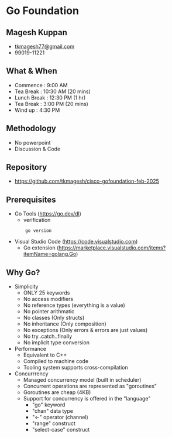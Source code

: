 # Go Foundation

## Magesh Kuppan
- tkmagesh77@gmail.com
- 99019-11221

## What & When
- Commence      : 9:00 AM
- Tea Break     : 10:30 AM (20 mins)
- Lunch Break   : 12:30 PM (1 hr)
- Tea Break     : 3:00 PM (20 mins)
- Wind up       : 4:30 PM 

## Methodology
- No powerpoint
- Discussion & Code

## Repository
- https://github.com/tkmagesh/cisco-gofoundation-feb-2025

## Prerequisites
- Go Tools (https://go.dev/dl)
    - verification
    ```shell
        go version
    ```
- Visual Studio Code (https://code.visualstudio.com)
    - Go extension (https://marketplace.visualstudio.com/items?itemName=golang.Go)

## Why Go?
- Simplicity
    - ONLY 25 keywords
    - No access modifiers
    - No reference types (everything is a value)
    - No pointer arithmatic
    - No classes (Only structs)
    - No inheritance (Only composition)
    - No exceptions (Only errors & errors are just values)
    - No try..catch..finally
    - No implicit type conversion
- Performance
    - Equivalent to C++
    - Compiled to machine code
    - Tooling system supports cross-compilation
- Concurrrency
    - Managed concurrency model (built in scheduler)
    - Concurrent operations are represented as "goroutines"
    - Goroutines are cheap (4KB)
    - Support for concurrency is offered in the "language"
        - "go" keyword
        - "chan" data type
        - "<-" operator (channel)
        - "range" construct
        - "select-case" construct


